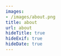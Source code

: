 ```yaml
---
images:
- /images/about.png
title: about
url: about
hideTitle: true
hideExif: true
hideDate: true
---
```


